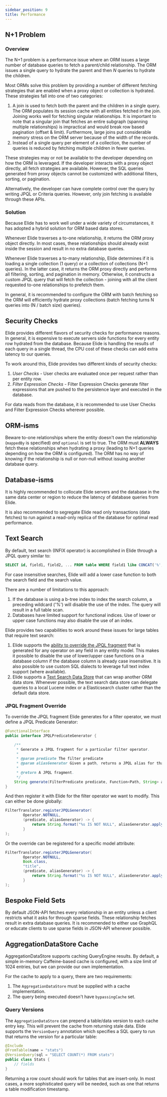 ```yaml
---
sidebar_position: 9
title: Performance
---
```


[//]: # (Copyright Paion Data)

[//]: # (Licensed under the Apache License, Version 2.0 &#40;the "License"&#41;;)
[//]: # (you may not use this file except in compliance with the License.)
[//]: # (You may obtain a copy of the License at)

[//]: # (    http://www.apache.org/licenses/LICENSE-2.0)

[//]: # (Unless required by applicable law or agreed to in writing, software)
[//]: # (distributed under the License is distributed on an "AS IS" BASIS,)
[//]: # (WITHOUT WARRANTIES OR CONDITIONS OF ANY KIND, either express or implied.)
[//]: # (See the License for the specific language governing permissions and)
[//]: # (limitations under the License.)

N+1 Problem
-----------

### Overview

The N+1 problem is a performance issue where an ORM issues a large number of database queries to fetch a parent/child
relationship. The ORM issues a single query to hydrate the parent and then _N_ queries to hydrate the children.

Most ORMs solve this problem by providing a number of different fetching strategies that are enabled when a proxy object
or collection is hydrated. These strategies fall into one of two categories:

1. A join is used to fetch both the parent and the children in a single query. The ORM populates its session cache with
   all entities fetched in the join. Joining works well for fetching singular relationships. It is important to note
   that a singular join that fetches an entire subgraph (spanning multiple relationships) is impractical and would break
   row based pagination (offset & limit). Furthermore, large joins put considerable memory stress on the ORM server
   because of the width of the records.
2. Instead of a single query per element of a collection, the number of queries is reduced by fetching multiple children
   in fewer queries.

These strategies may or not be available to the developer depending on how the ORM is leveraged. If the developer
interacts with a proxy object directly, all fetch strategies are available. However, the SQL queries generated from
proxy objects cannot be customized with additional filters, sorting, or pagination.

Alternatively, the developer can have complete control over the query by writing JPQL or Criteria queries. However, only
join fetching is available through these APIs.

### Solution

Because Elide has to work well under a wide variety of circumstances, it has adopted a hybrid solution for ORM based
data stores.

Whenever Elide traverses a to-one relationship, it returns the ORM proxy object directly. In most cases, these
relationships should already exist inside the session and result in no extra database queries.

Whenever Elide traverses a to-many relationship, Elide determines if it is loading a single collection (1 query) or a
collection of collections (N+1 queries). In the latter case, it returns the ORM proxy directly and performs all
filtering, sorting, and pagination in memory. Otherwise, it constructs a custom JPQL query that will fetch the
collection - joining with all the client requested to-one relationships to prefetch them.

In general, it is recommended to configure the ORM with batch fetching so the ORM will efficiently hydrate proxy
collections (batch fetching turns N queries into (N / batch size) queries).

Security Checks
---------------

Elide provides different flavors of security checks for performance reasons. In general, it is expensive to execute
servers side functions for every entity row hydrated from the database. Because Elide is handling the results of each
query in a single thread, the CPU cost of these checks can add extra latency to our queries.

To work around this, Elide provides two different kinds of security checks:

1. *User Checks* - User checks are evaluated once per request rather than per entity row.
2. *Filter Expression Checks* - Filter Expression Checks generate filter expressions that are pushed to the persistence
   layer and executed in the database.

For data reads from the database, it is recommended to use User Checks and Filter Expression Checks wherever possible.

ORM-isms
--------

Beware to-one relationships where the entity doesn't own the relationship (`mappedBy` is specified) _and_ `optional` is
set to true. The ORM must **ALWAYS** fetch these relationships when hydrating a proxy (leading to N+1 queries depending
on how the ORM is configured).  The ORM has no way of knowing if the relationship is null or non-null without issuing
another database query.

Database-isms
-------------

It is highly recommended to collocate Elide servers and the database in the same data center or region to reduce the
latency of database queries from Elide.

It is also recommended to segregate Elide read only transactions (data fetches) to run against a read-only replica of
the database for optimal read performance.

Text Search
-----------

By default, text search (INFIX operator) is accomplished in Elide through a JPQL query similar to:

```sql
SELECT id, field1, field2, ... FROM table WHERE field1 like CONCAT('%', searchTerm, '%')
```

For case insensitive searches, Elide will add a lower case function to both the search field and the search value.

There are a number of limitations to this approach:

1. If the database is using a b-tree index to index the search column, a preceding wildcard ('%') will disable the use
   of the index. The query will result in a full table scan.
2. Databases have limited support for functional indices. Use of lower or upper case functions may also disable the use
   of an index.

Elide provides two capabilities to work around these issues for large tables that require text search:

1. Elide supports the [ability to override the JPQL fragment](#jpql-fragment-override) that is generated for any
   operator on any field in any entity model. This makes it possible to disable the use of lower/upper case functions on
   a database column if the database column is already case insensitive. It is also possible to use custom SQL dialects
   to leverage full text index support (where available).
2. Elide supports a
   [Text Search Data Store](https://github.com/yahoo/elide/tree/master/elide-datastore/elide-datastore-search) that can
   wrap another ORM data store. Whenever possible, the text search data store can delegate queries to a local Lucene
   index or a Elasticsearch cluster rather than the default data store.

### JPQL Fragment Override

To override the JPQL fragment Elide generates for a filter operator, we must define a JPQL Predicate Generator:

```java
@FunctionalInterface
public interface JPQLPredicateGenerator {

    /**
     * Generate a JPQL fragment for a particular filter operator.
     *
     * @param predicate The filter predicate
     * @param aliasGenerator Given a path, returns a JPQL alias for that path.
     *
     * @return A JPQL fragment.
     */
    String generate(FilterPredicate predicate, Function<Path, String> aliasGenerator);
}
```

And then register it with Elide for the filter operator we want to modify. This can either be done globally:

```java
FilterTranslator.registerJPQLGenerator(
        Operator.NOTNULL,
        (predicate, aliasGenerator) -> {
            return String.format("%s IS NOT NULL", aliasGenerator.apply(predicate.getPath()));
        }
);
```

Or the override can be registered for a specific model attribute:

```java
FilterTranslator.registerJPQLGenerator(
        Operator.NOTNULL,
        Book.class,
        "title",
        (predicate, aliasGenerator) -> {
            return String.format("%s IS NOT NULL", aliasGenerator.apply(predicate.getPath()));
        }
);
```

Bespoke Field Sets
------------------

By default JSON-API fetches every relationship in an entity unless a client restricts what it asks for through sparse
fields. These relationship fetches result in extra database queries. It is recommended to either use GraphQL or educate
clients to use sparse fields in JSON-API whenever possible.

AggregationDataStore Cache
--------------------------

AggregationDataStore supports caching QueryEngine results. By default, a simple in-memory Caffeine-based cache is
configured, with a size limit of 1024 entries, but we can provide our own implementation.

For the cache to apply to a query, there are two requirements:

1. The `AggregationDataStore` must be supplied with a cache implementation.
2. The query being executed doesn't have `bypassingCache` set.

### Query Versions

The `AggregationDataStore` can prepend a table/data version to each cache entry key. This will prevent the cache from
returning stale data. Elide supports the `VersionQuery` annotation which specifies a SQL query to run that returns the
version for a particular table:

```java
@Include
@FromTable(name = "stats")
@VersionQuery(sql = "SELECT COUNT(*) FROM stats")
public class Stats {
    // fields
}
```

Returning a row count should work for tables that are insert-only. In most cases, a more sophisticated query will be
needed, such as one that returns a table modification timestamp.

